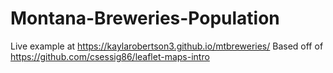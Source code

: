 # Montana-Breweries-Population
Live example at https://kaylarobertson3.github.io/mtbreweries/
Based off of https://github.com/csessig86/leaflet-maps-intro
